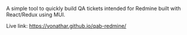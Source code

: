 A simple tool to quickly build QA tickets intended for Redmine built with React/Redux using MUI.

Live link: https://vonathar.github.io/qab-redmine/